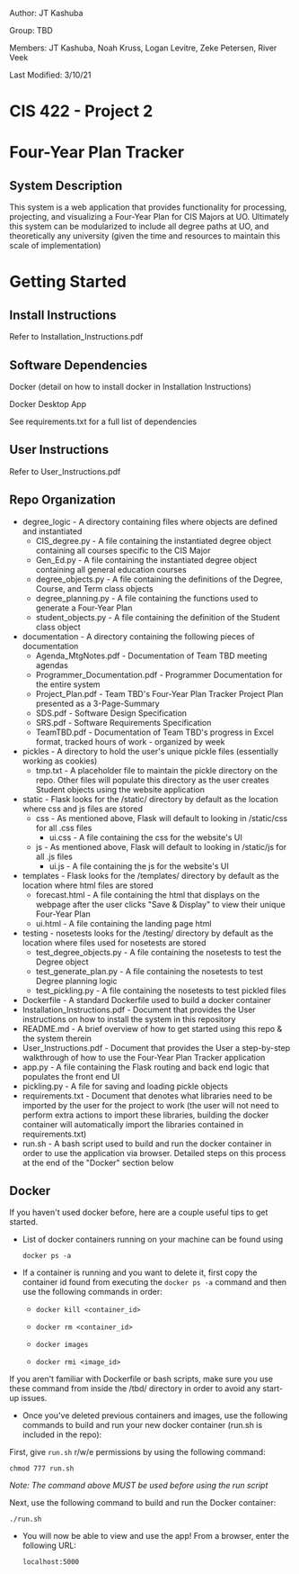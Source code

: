 Author: JT Kashuba

Group: TBD

Members: JT Kashuba, Noah Kruss, Logan Levitre, Zeke Petersen, River Veek

Last Modified: 3/10/21

# CIS 422 - Project 2
# Four-Year Plan Tracker

## System Description

This system is a web application that provides functionality for processing, projecting,
and visualizing a Four-Year Plan for CIS Majors at UO. Ultimately this system can be
modularized to include all degree paths at UO, and theoretically any university (given
the time and resources to maintain this scale of implementation)

# Getting Started


## Install Instructions

Refer to Installation_Instructions.pdf


## Software Dependencies

Docker (detail on how to install docker in Installation Instructions)

Docker Desktop App

See requirements.txt for a full list of dependencies


## User Instructions

Refer to User_Instructions.pdf


## Repo Organization

* degree_logic - A directory containing files where objects are defined and instantiated
    * CIS_degree.py - A file containing the instantiated degree object containing all courses specific to the CIS Major
    * Gen_Ed.py - A file containing the instantiated degree object containing all general education courses
    * degree_objects.py - A file containing the definitions of the Degree, Course, and Term class objects
    * degree_planning.py - A file containing the functions used to generate a Four-Year Plan
    * student_objects.py - A file containing the definition of the Student class object
* documentation - A directory containing the following pieces of documentation
    * Agenda_MtgNotes.pdf - Documentation of Team TBD meeting agendas
    * Programmer_Documentation.pdf - Programmer Documentation for the entire system
    * Project_Plan.pdf - Team TBD's Four-Year Plan Tracker Project Plan presented as a 3-Page-Summary
    * SDS.pdf - Software Design Specification
    * SRS.pdf - Software Requirements Specification
    * TeamTBD.pdf - Documentation of Team TBD's progress in Excel format, tracked hours of work - organized by week
* pickles - A directory to hold the user's unique pickle files (essentially working as cookies)
    * tmp.txt - A placeholder file to maintain the pickle directory on the repo. Other files will populate this directory as the user creates Student objects using the website application
* static - Flask looks for the /static/ directory by default as the location where css and js files are stored
    * css - As mentioned above, Flask will default to looking in /static/css for all .css files
        * ui.css - A file containing the css for the website's UI
    * js - As mentioned above, Flask will default to looking in /static/js for all .js files
        * ui.js - A file containing the js for the website's UI
* templates - Flask looks for the /templates/ directory by default as the location where html files are stored
    * forecast.html - A file containing the html that displays on the webpage after the user clicks "Save & Display" to view their unique Four-Year Plan
    * ui.html - A file containing the landing page html
* testing - nosetests looks for the /testing/ directory by default as the location where files used for nosetests are stored
    * test_degree_objects.py - A file containing the nosetests to test the Degree object
    * test_generate_plan.py - A file containing the nosetests to test Degree planning logic
    * test_pickling.py - A file containing the nosetests to test pickled files
* Dockerfile - A standard Dockerfile used to build a docker container
* Installation_Instructions.pdf - Document that provides the User instructions on how to install the system in this repository
* README.md - A brief overview of how to get started using this repo & the system therein
* User_Instructions.pdf - Document that provides the User a step-by-step walkthrough of how to use the Four-Year Plan Tracker application
* app.py - A file containing the Flask routing and back end logic that populates the front end UI
* pickling.py - A file for saving and loading pickle objects
* requirements.txt - Document that denotes what libraries need to be imported by the user for the project to work (the user will not need to perform extra actions to import these libraries, building the docker container will automatically import the libraries contained in requirements.txt)
* run.sh - A bash script used to build and run the docker container in order to use the application via browser. Detailed steps on this process at the end of the "Docker" section below


## Docker

If you haven't used docker before, here are a couple useful tips to get started.

* List of docker containers running on your machine can be found using

  ```
  docker ps -a
  ```

* If a container is running and you want to delete it, first copy the container id found from executing the `docker ps -a` command and then use the following commands in order:


    * `docker kill <container_id>`

    * `docker rm <container_id>`

    * `docker images`

    * `docker rmi <image_id>`


If you aren't familiar with Dockerfile or bash scripts, make sure you use these command from inside the /tbd/ directory in order to avoid any start-up issues.

* Once you've deleted previous containers and images, use the following commands to build and run your new docker container (run.sh is included in the repo):

First, give `run.sh` r/w/e permissions by using the following command:

  ```
  chmod 777 run.sh
  ```

*Note: The command above MUST be used before using the run script*

Next, use the following command to build and run the Docker container:

  ```
  ./run.sh
  ```

* You will now be able to view and use the app! From a browser, enter the following URL:

  ```
  localhost:5000
  ```
